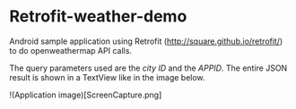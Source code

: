 # Retrofit-weather-demo
Android sample application using Retrofit (http://square.github.io/retrofit/) to do openweathermap API calls.

The query parameters used are the *city ID* and the *APPID*. The entire JSON result is shown in a TextView like in the image below.

!(Application image)[ScreenCapture.png]
